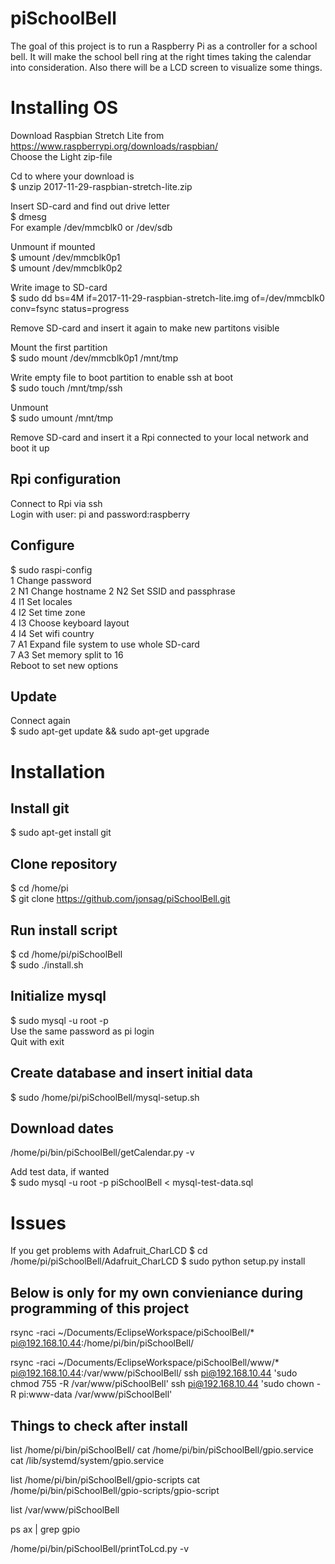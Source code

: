 # piSchoolBell
The goal of this project is to run a Raspberry Pi as a controller for a school bell. It will make the school bell ring at the right times taking the calendar into consideration. Also there will be a LCD screen to visualize some things.

Installing OS
=============================
Download Raspbian Stretch Lite from https://www.raspberrypi.org/downloads/raspbian/  
Choose the Light zip-file  

Cd to where your download is  
$ unzip 2017-11-29-raspbian-stretch-lite.zip  

Insert SD-card and find out drive letter  
$ dmesg  
For example /dev/mmcblk0 or /dev/sdb  

Unmount if mounted  
$ umount /dev/mmcblk0p1  
$ umount /dev/mmcblk0p2  

Write image to SD-card  
$ sudo dd bs=4M if=2017-11-29-raspbian-stretch-lite.img of=/dev/mmcblk0 conv=fsync status=progress 

Remove SD-card and insert it again to make new partitons visible     

Mount the first partition  
$ sudo mount /dev/mmcblk0p1 /mnt/tmp  

Write empty file to boot partition to enable ssh at boot  
$ sudo touch /mnt/tmp/ssh  

Unmount  
$ sudo umount /mnt/tmp  

Remove SD-card and insert it a Rpi connected to your local network and boot it up 

Rpi configuration
-----------------------------
Connect to Rpi via ssh  
Login with user: pi and password:raspberry   

Configure
-----------------------------
$ sudo raspi-config   
1		Change password  
2 N1	Change hostname 
2 N2	Set SSID and passphrase   
4 I1	Set locales  
4 I2	Set time zone  
4 I3	Choose keyboard layout    
4 I4	Set wifi country  
7 A1	Expand file system to use whole SD-card  
7 A3	Set memory split to 16  
Reboot to set new options  

Update
-----------------------------
Connect again  
$ sudo apt-get update && sudo apt-get upgrade

Installation
============================= 

Install git
-----------------------------
$ sudo apt-get install git  

Clone repository
-----------------------------
$ cd /home/pi  
$ git clone https://github.com/jonsag/piSchoolBell.git  

Run install script
-----------------------------
$ cd /home/pi/piSchoolBell  
$ sudo ./install.sh  

Initialize mysql
-----------------------------
$ sudo mysql -u root -p  
Use the same password as pi login  
Quit with exit  

Create database and insert initial data
-----------------------------
$ sudo /home/pi/piSchoolBell/mysql-setup.sh  

Download dates
-----------------------------
/home/pi/bin/piSchoolBell/getCalendar.py -v  

Add test data, if wanted  
$ sudo mysql -u root -p piSchoolBell < mysql-test-data.sql  

Issues
=============================
If you get problems with Adafruit_CharLCD
$ cd /home/pi/piSchoolBell/Adafruit_CharLCD
$ sudo python setup.py install
 

Below is only for my own convieniance during programming of this project
-----------------------------
rsync -raci ~/Documents/EclipseWorkspace/piSchoolBell/* pi@192.168.10.44:/home/pi/bin/piSchoolBell/

rsync -raci ~/Documents/EclipseWorkspace/piSchoolBell/www/* pi@192.168.10.44:/var/www/piSchoolBell/
ssh pi@192.168.10.44 'sudo chmod 755 -R /var/www/piSchoolBell'
ssh pi@192.168.10.44 'sudo chown -R pi:www-data /var/www/piSchoolBell'



Things to check after install
-----------------------------
list /home/pi/bin/piSchoolBell/
cat /home/pi/bin/piSchoolBell/gpio.service
cat /lib/systemd/system/gpio.service

list /home/pi/bin/piSchoolBell/gpio-scripts
cat /home/pi/bin/piSchoolBell/gpio-scripts/gpio-script

list /var/www/piSchoolBell

ps ax | grep gpio

/home/pi/bin/piSchoolBell/printToLcd.py -v













